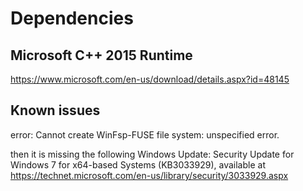 # Dependencies

## Microsoft C++ 2015 Runtime
https://www.microsoft.com/en-us/download/details.aspx?id=48145


## Known issues
error: Cannot create WinFsp-FUSE file system: unspecified error.

then it is missing the following Windows Update: Security Update for Windows 7 for x64-based Systems (KB3033929), available at https://technet.microsoft.com/en-us/library/security/3033929.aspx


